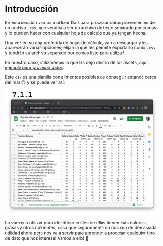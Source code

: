 # Introducción

En esta sección vamos a utilizar Dart para procesar datos provenientes de un archivo `.csv`, que vendría a ser un archivo de texto separado por comas y lo pueden hacer con cualquier hoja de cálculo que ya tengan hecha.

Una vez en su app preferida de hojas de cálculo, van a descargar y les aparecerán varias opciones; elijan la que les permite exportarlo como `.csv` y tendrán su archivo separado por comas listo para utilizar!

En nuestro caso, utilizaremos la que les dejo dentro de los assets, aquí: [ejemplo para procesar datos](../assets/NutritionalFacts_Fruit_Vegetables_Seafood.csv).

Este `csv` es una planilla con alimentos posibles de conseguir estando cerca del mar 🙃 y se puede ver así:

![Planilla de ejemplo](7.1.1_planilla_ejemplo.png)

La vamos a utilizar para identificar cuáles de ellos tienen más calorías, grasas y otros nutrientes, cosa que seguramente no nos sea de demasiada utilidad ahora pero nos va a servir para aprender a procesar cualquier tipo de dato que nos interese! Vamos a ello! 🥳
